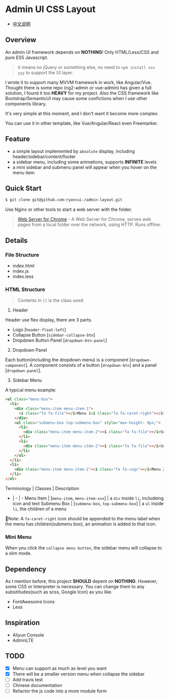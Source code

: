 Admin UI CSS Layout
======

- [中文说明](https://github.com/ryancui-/admin-layout/blob/master/docs/README_zh-CN.md)

## Overview

An admin UI framework depends on **NOTHING**! Only HTML/Less/CSS and pure ES5 Javascript.

> it means no jQuery or something else, no need to `npm install xxx yyy` to support the UI layer.

I wrote it to support many MVVM framework in work, like Angular/Vue.
Thought there is some repo (ng2-admin or vue-admin) has given a full solution, I found it too **HEAVY** for my project. Also the CSS framework like Bootstrap/SemanticUI may cause some confictions when I use other components
library.

It's very simple at this moment, and I don't want it become more complex.

You can use it in other template, like Vue/Angular/React even Freemarker.

## Feature

- a simple layout implemented by `absolute` display, including header/sidebar/content/footer
- a sidebar menu, including some animations, supports **INFINITE** levels
- a mini sidebar and submenu panel will appear when you hover on the menu item

## Quick Start

```bash
$ git clone git@github.com:ryancui-/admin-layout.git
```

Use Nginx or other tools to start a web server with the folder.

> [Web Server for Chrome](https://chrome.google.com/webstore/detail/web-server-for-chrome/ofhbbkphhbklhfoeikjpcbhemlocgigb?utm_source=chrome-ntp-launcher) - A Web Server for Chrome, serves web pages from a local folder over the network, using HTTP. Runs offline.

## Details

### File Structure

- index.html
- index.js
- index.less

### HTML Structure

> Contents in `[]` is the class used.

1. Header

Header use flex display, there are 3 parts.

- Logo [`header-float-left`]
- Collapse Button [`sidebar-collapse-btn`]
- Dropdown Button Panel [`dropdown-btn-panel`]

2. Dropdown Panel

Each button(including the dropdown menu) is a component [`dropdown-component`]. A component consists of a button [`dropdown-btn`] and a panel [`dropdown-panel`].

3. Sidebar Menu

A typical menu example:

```HTML
<ul class="menu-box">
  <li>
    <div class="menu-item menu-item-1">
      <i class="fa fa-file"></i>Menu 1<i class="fa fa-caret-right"></i>
    </div>
    <ul class="submenu-box top-submenu-box" style="max-height: 0px;">
      <li>
        <div class="menu-item menu-item-2"><i class="fa fa-file"></i>Submenu 1-1</div>
      </li>
      <li>
        <div class="menu-item menu-item-2"><i class="fa fa-file"></i>Submenu 1-2</div>
      </li>
    </ul>
  </li>
  <li>
    <div class="menu-item menu-item-1"><i class="fa fa-cogs"></i>Menu 2</div>
  </li>
</ul>
```

Terminology | Classes | Description
- | - | -
Menu Item | [`menu-item`, `menu-item-xxx`] | a `div` inside `li`, includeing icon and text
Submenu Box | [`submenu-box`, `top-submenu-box`] | a `ul` inside `li`, the children of a menu

Note: A `fa-caret-right` icon should be appended to the menu label when the menu has children(submenu box), an animation is added to that icon.

### Mini Menu

When you click the `collapse menu button`, the sidebar menu will collapse to a slim mode.

## Dependency

As I mention before, this project **SHOULD** depent on **NOTHING**. However, some CSS or Interpreter is necessary. You can change them to any subsititudes(such as scss, Google Icon) as you like.

- FontAwesome Icons
- Less

## Inspiration

- Aliyun Console
- AdminLTE

## TODO

- [x] Menu can support as much as level you want
- [x] There will be a smaller version menu when collapse the sidebar
- [ ] Add travis test
- [ ] Chinese documentation
- [ ] Refactor the js code into a more module form